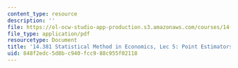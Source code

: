 ```yaml
---
content_type: resource
description: ''
file: https://ol-ocw-studio-app-production.s3.amazonaws.com/courses/14-381-statistical-method-in-economics-fall-2018/848f2edc5d8bc940fcc988c955f02118_MIT14_381F18_lec5.pdf
file_type: application/pdf
resourcetype: Document
title: '14.381 Statistical Method in Economics, Lec 5: Point Estimators'
uid: 848f2edc-5d8b-c940-fcc9-88c955f02118
---
```

